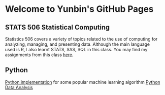 # Welcome to Yunbin's GitHub Pages

## STATS 506 Statistical Computing 
Statistics 506 covers a variety of topics related to the use of computing for analyzing, managing, and presenting data. Although the main language used is R, I also learnt STATS, SAS, SQL in this class. You may find my assignments from this class [here](https://pengyunbin.github.io/stats506/). 

## Python 
[Python implementation](https://github.com/pengyunbin/Python) for some popular machine learning algorithm 
[Python Data Analysis](https://pengyunbin.github.io/stats701)
